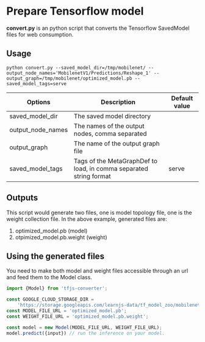 # Prepare Tensorflow model

**convert.py** is an python script that converts the Tensorflow SavedModel files for web consumption.

## Usage

`python convert.py --saved_model_dir=/tmp/mobilenet/ --output_node_names='MobilenetV1/Predictions/Reshape_1' --output_graph=/tmp/mobilenet/optimized_model.pb --saved_model_tags=serve`

| Options         | Description                                                      | Default value |
|---|---|---|
|saved_model_dir  | The saved model directory                                        | |
|output_node_names| The names of the output nodes, comma separated                   | |
|output_graph     |The name of the output graph file                                 | |
|saved_model_tags |Tags of the MetaGraphDef to load, in comma separated string format| serve |

## Outputs

This script would generate two files, one is model topology file, one is the weight collection file.
In the above example, generated files are:
1. optimized_model.pb (model)
2. otpimized_model.pb.weight (weight)

## Using the generated files
You need to make both model and weight files accessible through an url and feed them to the Model class.

```typescript
import {Model} from 'tfjs-converter';

const GOOGLE_CLOUD_STORAGE_DIR =
    'https://storage.googleapis.com/learnjs-data/tf_model_zoo/mobilenet_v1_1.0_224/';
const MODEL_FILE_URL = 'optimized_model.pb';
const WEIGHT_FILE_URL = 'optimized_model.pb.weight';

const model = new Model(MODEL_FILE_URL, WEIGHT_FILE_URL);
model.predict({input}) // run the inference on your model.
```
